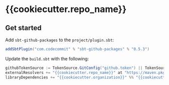 # {{cookiecutter.repo_name}}

## Get started

Add `sbt-github-packages` to the `project/plugin.sbt`:
```scala
addSbtPlugin("com.codecommit" % "sbt-github-packages" % "0.5.3")
```

Update the `build.sbt` with the following:
```scala
githubTokenSource := TokenSource.GitConfig("github.token") || TokenSource.Environment("GITHUB_TOKEN"),
externalResolvers += "{{cookiecutter.repo_name}}" at "https://maven.pkg.github.com/{{cookiecutter.github_owner}}/{{cookiecutter.repo_name}}",
libraryDependencies += "{{cookiecutter.organization}}" %% "{{cookiecutter.repo_name}}" % "<latest version>"
```